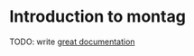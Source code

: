 # Introduction to montag

TODO: write [great documentation](http://jacobian.org/writing/what-to-write/)
